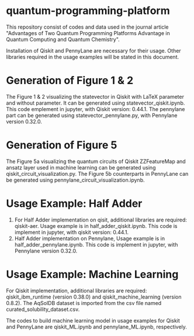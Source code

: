 # quantum-programming-platform
This repository consist of codes and data used in the journal article "Advantages of Two Quantum Programming Platforms Advantage in Quantum Computing and Quantum Chemistry".

Installation of Qiskit and PennyLane are necessary for their usage.
Other libraries required in the usage examples will be stated in this document.

# Generation of Figure 1 & 2
The Figure 1 & 2 visualizing the statevector in Qiskit with LaTeX parameter and without parameter. It can be generated using statevector_qiskit.ipynb. This code emplement in jupyter, with Qiskit version: 0.44.1. The pennylane part can be generated using statevector_pennylane.py, with Pennylane version 0.32.0.

# Generation of Figure 5
The Figure 5a visualizing the quantum circuits of Qiskit ZZFeatureMap and ansatz layer used in machine learning can be generated using qiskit_circuit_visualization.py. The Figure 5b counterparts in PennyLane can be generated using pennylane_circuit_visualization.ipynb.

# Usage Example: Half Adder
1. For Half Adder implementation on qisit, additional libraries are required: qiskit-aer. Usage example is in half_adder_qiskit.ipynb. This code is implement in jupyter, with qiskit version: 0.44.1.
2. Half Adder implementation on Pennylane, Usage example is in half_adder_pennylane.ipynb. This code is implement in jupyter, with Pennylane version 0.32.0.

# Usage Example: Machine Learning
For Qiskit implementation, additional libraries are required: qiskit_ibm_runtime (version 0.38.0) and qiskit_machine_learning (version 0.8.2). The AqSolDB dataset is imported from the csv file named curated_solubility_dataset.csv.

The codes to build machine learning model in usage examples for Qiskit and PennyLane are qiskit_ML.ipynb and pennylane_ML.ipynb, respectively.
